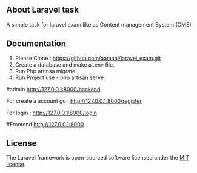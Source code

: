 

## About Laravel task

A simple task for laravel exam like as Content management System (CMS)

## Documentation
1) Please Clone : https://github.com/aamahi/laravel_exam.git
2) Create a database and make a .env file.
3) Run Php artinsa migrate.
2) Run Project use - php artisan serve

#admin
http://127.0.0.1:8000/backend

For create a account go : http://127.0.0.1:8000/register

For login : http://127.0.0.1:8000/login

#Frontend
http://127.0.0.1:8000

## License

The Laravel framework is open-sourced software licensed under the [MIT license](https://opensource.org/licenses/MIT).
